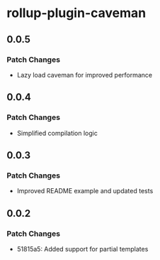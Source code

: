 # rollup-plugin-caveman

## 0.0.5

### Patch Changes

- Lazy load caveman for improved performance

## 0.0.4

### Patch Changes

- Simplified compilation logic

## 0.0.3

### Patch Changes

- Improved README example and updated tests

## 0.0.2

### Patch Changes

- 51815a5: Added support for partial templates
